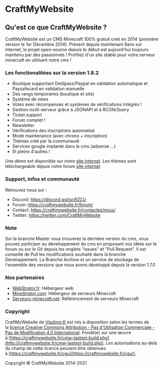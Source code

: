 # CraftMyWebsite

## Qu'est ce que CraftMyWebsite ?

CraftMyWebsite est un CMS Minecraft 100% gratuit créé en 2014 (première version le 1er Décembre 2014).
Présent depuis maintenant 6ans sur internet, le projet open-source depuis le début est aujourd'hui toujours maintenu par des passionnés !
Profitez d'un site stable pour votre serveur minecraft en utilisant notre cms !

### Les fonctionalitées sur la version 1.8.2

-   Boutique supportant Dedipass/Paypal en validation automatique et Paysafecard en validation manuelle 
-   Des rangs temporaires (boutique et site)
-   Système de news
-   Votes avec récompenses et systèmes de vérifications intégrés !
-   Gestion multi-serveur grâce à JSONAPI et à RCON/Query
-   Ticket support
-   Forum complet !
-   Newsletter 
-   Vérifications des inscriptions automatisé
-   Mode maintenance (avec chrono + inscription)
-   Thèmes créé par la communauté
-   Services google implanté dans le cms (adsense ...)
-   Et pleins d'autres !

Une démo est disponible sur notre [site internet](http://demo.craftmywebsite.fr/).
Les thèmes sont téléchargeable depuis notre forum [site internet](https://craftmywebsite.fr/forum/index.php?resources/featured)

### Support, infos et communauté

Retrouvez nous sur :

-   Discord: https://discord.gg/tscRZCU
-   Forum: https://craftmywebsite.fr/forum/
-   Contact: https://craftmywebsite.fr/contactez/nous/
-   Twitter: https://twitter.com/CraftMyWebsite

### Note

Sur la branche Master vous trouverez la dernière version du cms, vous pouvez participer au développement du cms en proposant vos idées sur le forum ou sur le Git depuis les onglets "issues" et "Pull Request".
Il est conseillé de Pull les modifications souhaité dans la branche Développement.
La Branche Archive et un service de stockage de l'ensemble des versions que nous avons développé depuis la version 1.7.0

### Nos partenaires

-   [WebStrator.fr](WebStrator.fr): Hébergeur web
-   [MineStrator.com](MineStrator.com): Hébergeur de serveurs Minecraft
-   [Serveurs-minecraft.net](Serveurs-minecraft.net): Référencement de serveurs Minecraft

### Copyright

CraftMyWebsite de [Vladimir.K](http://craftmywebsite.fr/cmw-lastest-build.php) est mis à disposition selon les termes de la [licence Creative Commons Attribution - Pas d'Utilisation Commerciale - Pas de Modification 4.0 International](http://creativecommons.org/licenses/by-nc-nd/4.0/). Fondé(e) sur une œuvre à [https://craftmywebsite.fr/cmw-lastest-build.php](http://craftmywebsite.fr/cmw-lastest-build.php). Les autorisations au-delà du champ de cette licence peuvent être obtenues à [https://craftmywebsite.fr/cgu](https://craftmywebsite.fr/cgu/). 

Copyright © CraftMyWebsite 2014-2021 
